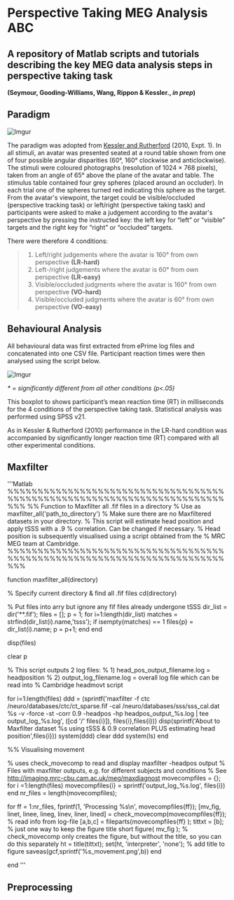 
# **Perspective Taking MEG Analysis ABC**
## A repository of Matlab scripts and tutorials describing the key MEG data analysis steps in perspective taking task

**(Seymour, Gooding-Williams, Wang, Rippon & Kessler., *in prep*)**

## Paradigm

![Imgur](http://i.imgur.com/qC0zeor.jpg)

The paradigm was adopted from [Kessler and Rutherford](https://pdfs.semanticscholar.org/ed1e/740856d1c5d7e218e9ca3ab3fa056edcb9b4.pdf) (2010, Expt. 1). In all stimuli, an avatar was presented seated at a round table shown from one of four possible angular disparities (60°, 160° clockwise and anticlockwise). The stimuli were coloured photographs (resolution of 1024 × 768 pixels), taken from an angle of 65° above the plane of the avatar and table. The stimulus table contained four grey spheres (placed around an occluder). In each trial one of the spheres turned red indicating this sphere as the target. From the avatar's viewpoint, the target could be visible/occluded (perspective tracking task) or left/right (perspective taking task) and participants were asked to make a judgement according to the avatar's perspective by pressing the instructed key: the left key for “left” or “visible” targets and the right key for “right” or “occluded” targets. 

There were therefore 4 conditions:
>1. Left/right judgements where the avatar is 160&deg; from own perspective **(LR-hard)**
>2. Left-/right judgements where the avatar is 60&deg; from own perspective **(LR-easy)**
>3. Visible/occluded judgments where the avatar is 160&deg; from own perspective **(VO-hard)**
>4.  Visible/occluded judgments where the avatar is 60&deg; from own perspective **(VO-easy)**

## Behavioural Analysis
All behavioural data was first extracted from ePrime log files and concatenated into one CSV file. Participant reaction times were then analysed using the script below.



![Imgur](http://i.imgur.com/pkHdI1t.png)

*\* = significantly different from all other conditions (p<.05)*

This boxplot to shows participant’s mean reaction time (RT) in milliseconds for the 4 conditions of the perspective taking task. Statistical analysis was performed using SPSS v21.

As in Kessler & Rutherford (2010) performance in the LR-hard condition was accompanied by significantly longer reaction time (RT) compared with all other experimental conditions.


## Maxfilter

'''Matlab
%%%%%%%%%%%%%%%%%%%%%%%%%%%%%%%%%%%%%%%%%%%%%%%%%%%%%%%%%%%%%%%%%%%%%%%%%%%
%% Function to Maxfilter all .fif files in a directory
% Use as maxfilter_all('path_to_directory')
% Make sure there are no Maxfiltered datasets in your directory.
% This script will estimate head position and apply tSSS with a .9
% correlation. Can be changed if necessary.
% Head position is subsequently visualised using a script obtained from the
% MRC MEG team at Cambridge.
%%%%%%%%%%%%%%%%%%%%%%%%%%%%%%%%%%%%%%%%%%%%%%%%%%%%%%%%%%%%%%%%%%%%%%%%%%%

function maxfilter_all(directory)

% Specify current directory & find all .fif files
cd(directory)

% Put files into arry but ignore any fif files already undergone tSSS
dir_list = dir('**.fif');
files = [];
p = 1;
for i=1:length(dir_list)
    matches = strfind(dir_list(i).name,'tsss');
    if isempty(matches) == 1
        files{p} = dir_list(i).name;
        p = p+1;
    end
end

disp(files)

clear p

% This script outputs 2 log files:
% 1) head_pos_output_filename.log = headposition
% 2) output_log_filename.log = overall log file which can be read into
% Cambridge headmovt script

for i=1:length(files)
    ddd = (sprintf('maxfilter -f ctc /neuro/databases/ctc/ct_sparse.fif -cal /neuro/databases/sss/sss_cal.dat %s -v -force -st -corr 0.9 -headpos -hp headpos_output_%s.log | tee output_log_%s.log', ([cd '/' files{i}]), files{i},files{i}))
    disp(sprintf('About to Maxfilter dataset %s using tSSS & 0.9 correlation PLUS estimating head position',files{i}))
    system(ddd)
    clear ddd
    system(ls)
end

%% Visualising movement

% uses check_movecomp to read and display maxfilter -headpos output
% Files with maxfilter outputs, e.g. for different subjects and conditions
% See http://imaging.mrc-cbu.cam.ac.uk/meg/maxdiagnost
movecompfiles = {};
for i =1:length(files)
    movecompfiles{i} = sprintf('output_log_%s.log', files{i})
end
nr_files = length(movecompfiles);

for ff = 1:nr_files,
    fprintf(1, 'Processing %s\n', movecompfiles{ff});
    [mv_fig, linet, linee, lineg, linev, liner, lined] = check_movecomp(movecompfiles{ff}); % read info from log-file
    [a,b,c] = fileparts(movecompfiles{ff} );
    tittxt = [b]; % just one way to keep the figure title short
    figure( mv_fig );
    % check_movecomp only creates the figure, but without the title, so you can do this separately
    ht = title(tittxt); set(ht, 'interpreter', 'none'); % add title to figure
    saveas(gcf,sprintf('%s_movement.png',b))
end

end
'''

## Preprocessing
